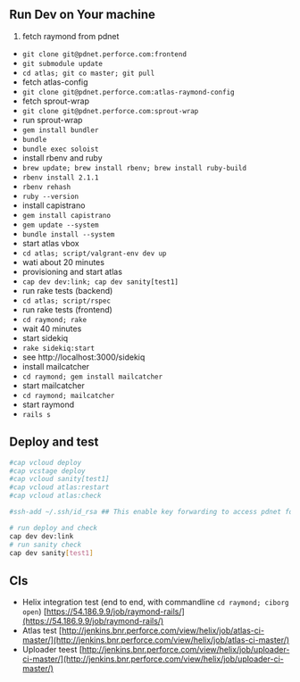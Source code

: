 ## Run Dev on Your machine
1. fetch raymond from pdnet
 * `git clone git@pdnet.perforce.com:frontend`
 * `git submodule update`
 * `cd atlas; git co master; git pull`
* fetch atlas-config
 * `git clone git@pdnet.perforce.com:atlas-raymond-config`
* fetch sprout-wrap
 * `git clone git@pdnet.perforce.com:sprout-wrap`
* run sprout-wrap
 * `gem install bundler`
 * `bundle`
 * `bundle exec soloist`
* install rbenv and ruby
 * `brew update; brew install rbenv; brew install ruby-build`
 * `rbenv install 2.1.1`
 * `rbenv rehash`
 * `ruby --version`
* install capistrano
 * `gem install capistrano`
 * `gem update --system`
 * `bundle install --system`
* start atlas vbox
 * `cd atlas; script/valgrant-env dev up`
 * wati about 20 minutes
* provisioning and start atlas
 * `cap dev dev:link; cap dev sanity[test1]`
* run rake tests (backend)
 * `cd atlas; script/rspec`
* run rake tests (frontend)
 * `cd raymond; rake`
 * wait 40 minutes
* start sidekiq
 * `rake sidekiq:start`
 * see http://localhost:3000/sidekiq
* install mailcatcher
 * `cd raymond; gem install mailcatcher`
* start mailcatcher
 * `cd raymond; mailcatcher`
* start raymond
 * `rails s`


## Deploy and test
```bash
#cap vcloud deploy
#cap vcstage deploy
#cap vcloud sanity[test1]
#cap vcloud atlas:restart
#cap vcloud atlas:check

#ssh-add ~/.ssh/id_rsa ## This enable key forwarding to access pdnet form remote using local authenticaton/ssh agent

# run deploy and check
cap dev dev:link
# run sanity check
cap dev sanity[test1]
```

## CIs
* Helix integration test (end to end, with commandline `cd raymond; ciborg open`) [https://54.186.9.9/job/raymond-rails/](https://54.186.9.9/job/raymond-rails/)
* Atlas test [http://jenkins.bnr.perforce.com/view/helix/job/atlas-ci-master/](http://jenkins.bnr.perforce.com/view/helix/job/atlas-ci-master/)
* Uploader teest [http://jenkins.bnr.perforce.com/view/helix/job/uploader-ci-master/](http://jenkins.bnr.perforce.com/view/helix/job/uploader-ci-master/)
